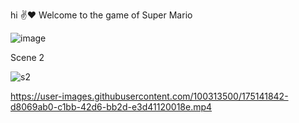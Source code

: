  hi ✌❤
Welcome to the game of Super Mario

![image](https://user-images.githubusercontent.com/100313500/173776806-30df67de-62ca-482c-b8a9-2eaaa1395096.png)

Scene 2

![s2](https://user-images.githubusercontent.com/100313500/175141826-066792fc-315f-4016-8cbe-a9f707e378fe.png)




https://user-images.githubusercontent.com/100313500/175141842-d8069ab0-c1bb-42d6-bb2d-e3d41120018e.mp4

